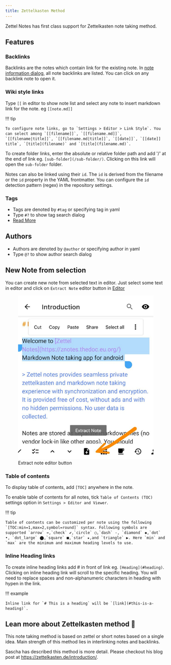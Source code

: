 ```yaml
---
title: Zettelkasten Method
---
```


Zettel Notes has first class support for Zettelkasten note taking method.

## Features

### Backlinks

Backlinks are the notes which contain link for the existing note. In [note information dialog](../index.md#note-information), all note backlinks are listed. You can click on any backlink note to open it.

### Wiki style links

Type `[[` in editor to show note list and select any note to insert markdown link for the note. eg `[[note.md]]`

!!! tip

    To configure note links, go to `Settings > Editor > Link Style`. You can select among `[[filename]]`, `[[filename.md]]`, `[[filename|title]]`, `[[filename.md|title]]`, `[[date]]`, `[[date]] title`, `[title](filename)` and `[title](filename.md)`.

To create folder links, enter the absolute or relative folder path and add '/' at the end of link eg. `[sub-folder](/sub-folder/)`. Clicking on this link will open the `sub-folder` folder.

Notes can also be linked using their `id`. The `id` is derived from the filename or the `id` property in the YAML frontmatter. You can configure the `id` detection pattern (regex) in the repository settings.

### Tags

- Tags are denoted by `#tag` or specifying tag in yaml
- Type `#?` to show tag search dialog
- [Read More](tags.md)

## Authors

- Authors are denoted by `@author` or specifying author in yaml
- Type `@?` to show author search dialog

## New Note from selection

You can create new note from selected text in editor. Just select some text in editor and click on `Extract Note` editor button in [Editor](../editor/index.md)

<figure>
<img src="/assets/img/editor-buttons-extract-note.jpeg" alt="Extract Note"/>
 <figcaption>Extract note editor button</figcaption>
</figure>

### Table of contents

To display table of contents, add `[TOC]` anywhere in the note.

To enable table of contents for all notes, tick `Table of Contents (TOC)` settings option in `Settings > Editor and Viewer`.

!!! tip

    Table of contents can be customized per note using the following `[TOC:min=1,max=2,symbol=round]` syntax. Following symbols are supported `arrow` ➔,`check` ✔,`circle` ◯,`dash` -, `diamond` ◆,`dot` •, `dot_large` ⬤,`square` ■,`star` ★,and `triangle` ▶. Here `min` and `max` are the minimum and maximum heading levels to use.

### Inline Heading links

To create inline heading links add # in front of link eg. `[Heading](#heading)`. Clicking on inline heading link will scroll to the specific heading. You will need to replace spaces and non-alphanumeric characters in heading with hypen in the link. 

!!! example

    Inline link for `# This is a heading` will be `[link](#this-is-a-heading)`.

## Lean more about Zettelkasten method 📖

This note taking method is based on zettel or short notes based on a single idea. Main strength of this method lies in interlinking notes and backlinks.

Sascha has described this method is more detail. Please checkout his blog post at https://zettelkasten.de/introduction/.
